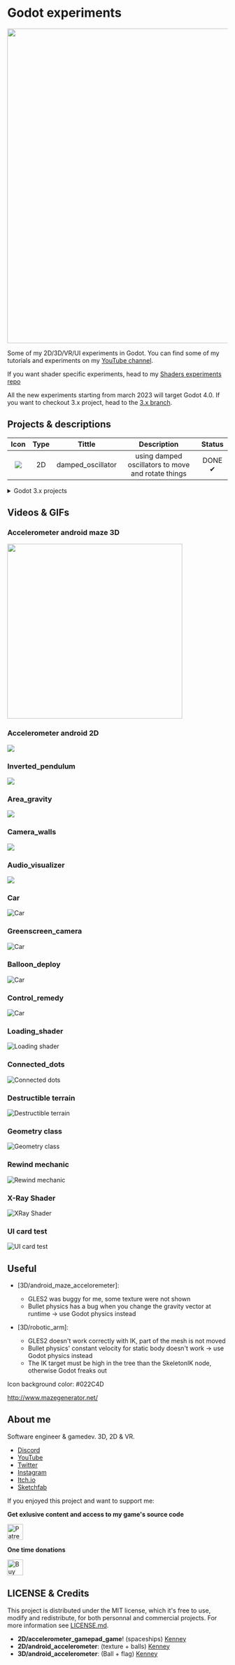 # Godot experiments

<p align="center">
  <img src="medias/godot_experiments_social_preview.jpg" width="720">
</p>

Some of my 2D/3D/VR/UI experiments in Godot. You can find some of my tutorials and experiments on my [YouTube channel](https://www.youtube.com/channel/UCANaLfiFwsHttGv6qGvSEIw).

If you want shader specific experiments, head to my [Shaders experiments repo](https://github.com/MrEliptik/shader_experiments)

All the new experiments starting from march 2023 will target Godot 4.0. If you want to checkout 3.x project, head to the [3.x branch](https://github.com/MrEliptik/godot_experiments/tree/3.x).

## Projects & descriptions

| Icon | Type   |  Tittle | Description | Status |
:-----:|:-------:|:-------:|:-----------:|:------:|
![](2D/damped_oscillator/icon.svg)| 2D | damped_oscillator | using damped oscillators to move and rotate things | DONE ✔

<details>
<summary>Godot 3.x projects</summary>

| Icon | Type   |  Tittle | Description | Status |
:-----:|:-------:|:-------:|:-----------:|:------:|
![](2D/7_tips_2D_look/icon.png)| 2D | 7 tips 2D look | showing 7 tips to make better 2D visuals | DONE ✔
![](2D/accelerometer_gamepad_game/icon.png)| 2D | accelerometer_gamepad_game | simple game with websocket server to be controlled by a smartphone's accelerometer. *See MISC/accelerometer_gamepad* | DONE ✔
![](2D/android_accelerometer/icon.png)| 2D | android_accelerometer | trying to use the accelerometer to set the gravity | DONE ✔
![](2D/connected_dots/icon.png)| 2D | connected_dots | dots moving around making connections | DONE ✔
![](2D/destructible_terrain/icon.png)| 2D | destructible_terrain | simple worms like destructible terrain using the Geometry class | DONE ✔
![](2D/flag_shader/icon.png)| 2D | flag_shader | 2D & 3D simple flag shader | DONE ✔
![](2D/geometry_class/icon.png)| 2D | geometry_class | showcase of what the geomtry class can offer in 2D | DONE ✔
![](2D/loading_shader/icon.png)| 2D | loading_shader | simple loading shader effects, from black and white to rgb | DONE ✔
![](2D/mobile_ui/icon.png) | 2D | mobile_ui | trying the Godot's UI node on mobile | DONE ✔
![](2D/quick_prototype/icon.png)| 2D | quick_prototype | a small scene with a script to allow quick prototyping. You draw a shape with the line2D, and it automatically add a physics body and a background to your shape. | DONE ✔
![](2D/rewind_mechanic/icon.png) | 2D | rewind_mechanic | time rewind mechanic for all objects, 2D & 3D | DONE ✔
![](2D/scratch_shader/icon.png)| 2D | scratch_shader | scratch effect done with by drawing on a viewport and using the texture in a shader | DONE ✔
![](2D/trajectory_line/icon.png)| 2D | trajectory_line | trajectory line using maths & a Line2D. Supports collisions! | DONE ✔
| | | | |
![](3D/android_maze_accelerometer/icon.png) | 3D | android_maze_accelerometer | control a maze's orientation with the phone's acceleromter | DONE ✔
![](3D/area_gravity/icon.png) | 3D | area_gravity | a simple test using the gravity of an area | DONE ✔
![](3D/balloon_deploy/icon.png) | 3D | balloon_deploy | recreating just cause balloon deploy mechanic with physics | DONE ✔
![](3D/camera_wall/icon.png) | 3D | camera_wall | wall hiding to reveal player to the camera | DONE ✔
![](3D/car/icon.png) | 3D | car | a test with godot vehicle body physics and trial-like terrain | DONE ✔
![](3D/control_remedy/icon.png) | 3D | control_remedy | mechanic re-creation from control remedy: grabbing and throwing object through telekinesis | DONE ✔
![](3D/fish_tank_shader/icon.png) | 3D | fish_tank_shader | leaky fish tank shader. You shoot somewhere and the water level drops until it reaches the hole | DONE ✔
![](3D/greenscreen_camera/icon.png) | 3D | greenscreen_camera | a greenscreen effect to a camera. The camera only sees an object, allowing you to put something in the background, like an image. | DONE ✔
![](3D/hoverboard/icon.png) | 3D | hoverboard | a physics based hoverboard, inspired by [Codeer](https://twitter.com/CodeerDev). | DONE ✔
![](3D/inverted_pendulum/icon.png) | 3D | inverted_pendulum | a test with bullet's physics. An inverted pendulm with an inertia wheel | DONE ✔
![](3D/mirrors/icon.png) | 3D | mirrors | two ways of faking mirrors | DONE ✔
![](3D/plane/icon.png) | 3D | plane | plane controller | WIP 🛠
![](3D/procedural_animation/icon.png) | 3D | procedural_animation | prodecural animation of a spider-like (or robot) model, with inverse kinematics | WIP 🛠
![](3D/robotic_arm/icon.png) | 3D | robotic_arm | computer vision + IK test with a robotic pick and place arm | WIP 🛠
![](3D/spectrum_analyzer/icon.png) | 3D | spectrum_analyzer | simple spectrum analyzer moving 3d objects | DONE ✔
![](3D/tv/icon.png) | 3D | tv | displaying a video or frames on a crt tv | DONE ✔
![](3D/valheim_tree_chop/icon.png) | 3D | valheim_tree_chop | recreating the Valheim tree chop mechanic | DONE ✔
![](3D/wheelBot/icon.png) | 3D | wheelBot | a robot rolling on one wheel | DONE ✔
![](3D/xray_vision/icon.png) | 3D | xray_vision | stting up materials to simulate an Xray/see through effect | DONE ✔
| | | | |
![](VR/quest_playground/icon.png) | VR | quest_playground | a project testing various things in VR for the Oculus Quest: handtracking, handtrackings physics | WIP 🛠
![](VR/table_tennis/icon.png) | VR | table_tennis | trying to use Godot's physic to recreate a table tennis game | WIP 🛠
![](VR/bow_and_arrow/icon.png) | VR | bow_and_arrow | bow and arrow mechanic | WIP 🛠
![](VR/control_like_interaction/icon.png) | VR | control_like_interaction | trying to recreate CONTROL like movement, and messing with area's gravity | DONE ✔
| | | | |
![](MISC/accelerometer_gamepad/icon.png) | MISC | accelerometer_gamepad | use the phone's accelerometer and websockets to control a game. *See 2D/accelerometer_gamepad_game* | DONE ✔
![](MISC/accessibility/icon.png) | MISC | accessibility | a few examples of relatively easy things to make your game more accessible. See: https://youtu.be/YVGL3IifhLc | DONE ✔
![](MISC/audio_visualizer/icon.png) | MISC | audio_visualizer | represent the audio magnitude against time both left and right channel. Drawn as the song plays | DONE ✔
![](MISC/camera_transition/icon.png) | MISC | camera_transition | smoothly transition between two cameras. Works both for 2D & 3D | DONE ✔
![](MISC/card_game/icon.png) | MISC | card_game | test using cards to make a UI | DONE ✔
![](MISC/instagram_ui/icon.png) | MISC | instagram_ui | recreating some of Instagram's UI | DONE ✔
![](MISC/everything_particles/icon.png) | MISC | everything_particles | turn anything into particles using viewports | DONE ✔
![](MISC/random/icon.png) | MISC | random | all kinds of usage of random | DONE ✔
![](MISC/slow_down_time/icon.png) | MISC | slow_down_time | two ways of slowing down time | DONE ✔
![](MISC/tinder_ui/icon.png) | MISC | tinder_ui | recreating some of Tinder's UI | DONE ✔

</details>

## Videos & GIFs

### Accelerometer android maze 3D

<img src="videos_gifs/accelerometer_android_maze.gif" width=400>

### Accelerometer android 2D

![](videos_gifs/android_accelerometer.gif)

### Inverted_pendulum

![](videos_gifs/inverted_pendulum.gif)

### Area_gravity

![](videos_gifs/area_gravity.gif)

### Camera_walls

![](videos_gifs/camera_walls.gif)

### Audio_visualizer

![](videos_gifs/audio_visualizer.gif)

### Car

![Car](videos_gifs/car.gif)

### Greenscreen_camera

![Car](videos_gifs/greenscreen_camera.png)

### Balloon_deploy

![Car](videos_gifs/balloon_deploy.gif)

### Control_remedy

![Car](videos_gifs/control_throw.gif)

### Loading_shader

![Loading shader](videos_gifs/loading_shader.png)

### Connected_dots

![Connected dots](videos_gifs/connected_dots.gif)

### Destructible terrain

![Destructible terrain](videos_gifs/destructible_terrain.gif)

### Geometry class

![Geometry class](videos_gifs/geometry_class.gif)

### Rewind mechanic

![Rewind mechanic](videos_gifs/rewind.gif)

### X-Ray Shader

![XRay Shader](videos_gifs/xray_shader.gif)

### UI card test

![UI card test](videos_gifs/card_ui.gif)

## Useful

- [3D/android_maze_acceloremeter]:
  - GLES2 was buggy for me, some texture were not shown
  - Bullet physics has a bug when you change the gravity vector at runtime -> use Godot physics instead
  

- [3D/robotic_arm]: 
  - GLES2 doesn't work correctly with IK, part of the mesh is not moved
  - Bullet physics' constant velocity for static body doesn't work -> use Godot physics instead
  - The IK target must be high in the tree than the SkeletonIK node, otherwise Godot freaks out

Icon background color: #022C4D

http://www.mazegenerator.net/

## About me

Software engineer & gamedev. 3D, 2D & VR. 

- [Discord](https://discord.gg/83nFRPTP6t)
- [YouTube](https://www.youtube.com/channel/UCANaLfiFwsHttGv6qGvSEIw)
- [Twitter](https://twitter.com/mreliptik_) 
- [Instagram](https://www.instagram.com/_mreliptik)
- [Itch.io](https://mreliptik.itch.io/)
- [Sketchfab](https://sketchfab.com/victor.meunierpk)

If you enjoyed this project and want to support me:

**Get exlusive content and access to my game's source code**

<a href='patreon.com/MrEliptik' target='_blank'><img height='36' style='border:0px;height:36px;' src='medias/patreon.png' border='0' alt='Patreon link' /></a>

**One time donations**

<a href='https://ko-fi.com/H2H23ODS7' target='_blank'><img height='36' style='border:0px;height:36px;' src='https://cdn.ko-fi.com/cdn/kofi1.png?v=3' border='0' alt='Buy Me a Coffee at ko-fi.com' /></a>

## LICENSE & Credits

This project is distributed under the MIT license, which it's free to use, modify and redistribute, for both personnal and commercial projects. For more information see [LICENSE.md](https://github.com/MrEliptik/godot_experiments/blob/master/LICENSE).

- **2D/accelerometer_gamepad_game**! (spaceships) [Kenney](https://www.kenney.nl/)
- **2D/android_accelerometer**: (texture + balls) [Kenney](https://www.kenney.nl/)
- **3D/android_accelerometer**: (Ball + flag) [Kenney](https://www.kenney.nl/)
